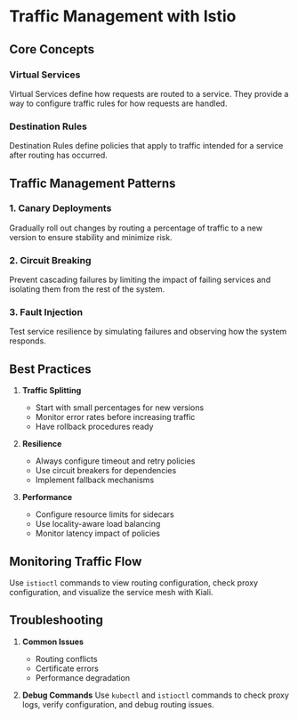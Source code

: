 # Traffic Management with Istio

## Core Concepts

### Virtual Services
Virtual Services define how requests are routed to a service. They provide a way to configure traffic rules for how requests are handled.

### Destination Rules
Destination Rules define policies that apply to traffic intended for a service after routing has occurred.

## Traffic Management Patterns

### 1. Canary Deployments
Gradually roll out changes by routing a percentage of traffic to a new version to ensure stability and minimize risk.

### 2. Circuit Breaking
Prevent cascading failures by limiting the impact of failing services and isolating them from the rest of the system.

### 3. Fault Injection
Test service resilience by simulating failures and observing how the system responds.

## Best Practices

1. **Traffic Splitting**
   - Start with small percentages for new versions
   - Monitor error rates before increasing traffic
   - Have rollback procedures ready

2. **Resilience**
   - Always configure timeout and retry policies
   - Use circuit breakers for dependencies
   - Implement fallback mechanisms

3. **Performance**
   - Configure resource limits for sidecars
   - Use locality-aware load balancing
   - Monitor latency impact of policies

## Monitoring Traffic Flow

Use `istioctl` commands to view routing configuration, check proxy configuration, and visualize the service mesh with Kiali.

## Troubleshooting

1. **Common Issues**
   - Routing conflicts
   - Certificate errors
   - Performance degradation

2. **Debug Commands**
Use `kubectl` and `istioctl` commands to check proxy logs, verify configuration, and debug routing issues.